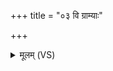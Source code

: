 +++
title = "०३ वि ग्राम्याः"

+++
<details><summary>मूलम् (VS)</summary>

वि ग्रा॒म्याः प॒शव॑ आर॒ण्यैर्व्याप॒स्तृष्ण॑यासरन्।  
व्य१॒॑हं सर्वे॑ण पा॒प्मना॒ वि यक्ष्मे॑ण॒ समायु॑षा ॥
</details>